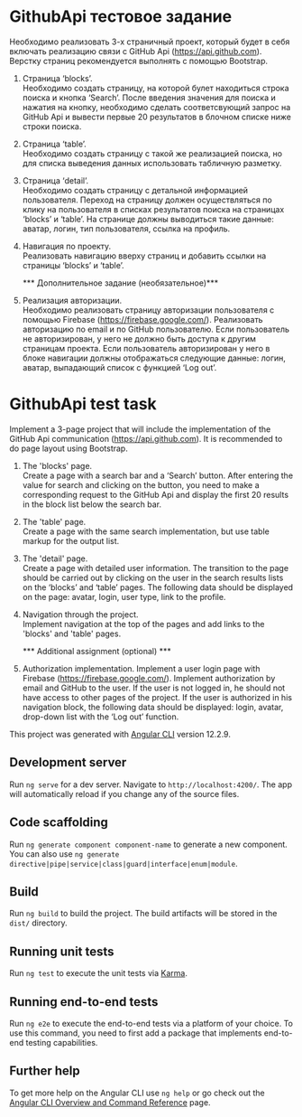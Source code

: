 # GithubApi тестовое задание

Необходимо реализовать 3-х страничный проект, который будет в себя включать реализацию
связи с GitHub Api (https://api.github.com). Верстку страниц рекомендуется выполнять с помощью
Bootstrap.
1. Страница ‘blocks’.  
   Необходимо создать страницу, на которой булет находиться строка поиска и кнопка ‘Search’.
   После введения значения для поиска и нажатия на кнопку, необходимо сделать соответсвующий
   запрос на GitHub Api и вывести первые 20 результатов в блочном списке ниже строки поиска.
2. Страница ‘table’.  
   Необходимо создать страницу с такой же реализацией поиска, но для списка выведения данных
   использовать табличную разметку.
3. Страница ‘detail’.  
   Необходимо создать страницу с детальной информацией пользователя. Переход на страницу
   должен осуществляться по клику на пользователя в списках результатов поиска на страницах
   ‘blocks’ и ‘table’. На странице должны выводиться такие данные: аватар, логин, тип пользователя,
   ссылка на профиль.
4. Навигация по проекту.  
   Реализовать навигацию вверху страниц и добавить ссылки на страницы ‘blocks’ и ‘table’.  


   *** Дополнительное задание (необязательное)***
5. Реализация авторизации.  
   Необходимо реализовать страницу авторизации пользователя с помощью Firebase
   (https://firebase.google.com/). Реализовать авторизацию по email и по GitHub пользователю. Если
   пользователь не авторизирован, у него не должно быть доступа к другим страницам проекта. Если
   пользователь авторизирован у него в блоке навигации должны отображаться следующие данные:
   логин, аватар, выпадающий список с функцией ‘Log out’.

# GithubApi test task
Implement a 3-page project that will include the implementation of the GitHub Api 
communication (https://api.github.com). It is recommended to do page layout using Bootstrap.
1. The 'blocks' page.  
   Create a page with a search bar and a ‘Search’ button.
   After entering the value for search and clicking on the button, you need to make a corresponding 
   request to the GitHub Api and display the first 20 results in the block list below the search bar.
2. The 'table' page.  
   Create a page with the same search implementation, but use table markup for the output list.
3. The 'detail' page.  
   Create a page with detailed user information. The transition to the page should be carried out by clicking 
   on the user in the search results lists on the ‘blocks’ and ‘table’ pages. The following data 
   should be displayed on the page: avatar, login, user type, link to the profile.
4. Navigation through the project.  
   Implement navigation at the top of the pages and add links to the 'blocks' and 'table' pages.


   *** Additional assignment (optional) ***
6. Authorization implementation.
   Implement a user login page with Firebase (https://firebase.google.com/). 
   Implement authorization by email and GitHub to the user. If the user is not logged in, 
   he should not have access to other pages of the project. If the user is authorized in his navigation block, 
   the following data should be displayed: login, avatar, drop-down list with the ‘Log out’ function.


This project was generated with [Angular CLI](https://github.com/angular/angular-cli) version 12.2.9.

## Development server

Run `ng serve` for a dev server. Navigate to `http://localhost:4200/`. The app will automatically reload if you change any of the source files.

## Code scaffolding

Run `ng generate component component-name` to generate a new component. You can also use `ng generate directive|pipe|service|class|guard|interface|enum|module`.

## Build

Run `ng build` to build the project. The build artifacts will be stored in the `dist/` directory.

## Running unit tests

Run `ng test` to execute the unit tests via [Karma](https://karma-runner.github.io).

## Running end-to-end tests

Run `ng e2e` to execute the end-to-end tests via a platform of your choice. To use this command, you need to first add a package that implements end-to-end testing capabilities.

## Further help

To get more help on the Angular CLI use `ng help` or go check out the [Angular CLI Overview and Command Reference](https://angular.io/cli) page.
